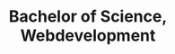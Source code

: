 ---
title: Bachelor of Science, Webdevelopment
organization: SAE Institute
location: Vienna, AT
start: 2014-01-30
end: 2016-08-14
---
